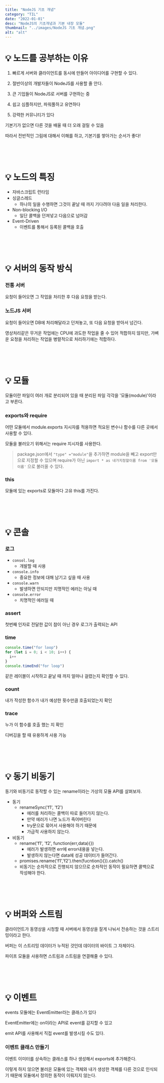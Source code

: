 ```yaml
---
title: "NodeJS 기초 개념"
category: "TIL"
date: "2022-01-01"
desc: "NodeJS의 기초개념과 기본 내장 모듈"
thumbnail: "../images/NodeJS 기초 개념.png"
alt: "alt"
---
```


# 💡 노드를 공부하는 이유

1. 빠르게 서버와 클라이언트를 동시에 만들어 아이디어를 구현할 수 있다.

2. 절반이상의 개발자들이 NodeJS를 사용할 줄 안다.

3. 큰 기업들이 NodeJS로 서버를 구현하는 중

4. 쉽고 심플하지만, 파워풀하고 유연하다

5. 강력한 커뮤니티가 있다

기본기가 없으면 다른 것을 배울 때 더 오래 걸릴 수 있음

따라서 전반적인 그림에 대해서 이해를 하고, 기본기를 쌓아가는 순서가 좋다!

<br>

<br>

<br>

# 💡 노드의 특징

- 자바스크립트 런타임
- 싱글스레드
  - 하나의 일을 수행하면 그것이 끝날 때 까지 기다려야 다음 일을 처리한다.
- Non-blocking I/O
  - 일단 콜백을 던져넣고 다음으로 넘어감
- Event-Driven
  - 이벤트를 통해서 등록된 콜백을 호출

<br>

<br>

<br>

# 💡 서버의 동작 방식

### 전통 서버

요청이 들어오면 그 작업을 처리한 후 다음 요청을 받는다.

### 노드JS 서버

요청이 들어오면 DB에 처리해달라고 던져놓고, 또 다음 요청을 받아서 넘긴다.

영상처리같은 무거운 작업에는 CPU에 과도한 작업을 줄 수 있어 적합하지 않지만, 가벼운 요청을 처리하는 작업을 병렬적으로 처리하기에는 적합하다.

<br>

<br>

<br>

# 💡 모듈

모듈이란 파일이 여러 개로 분리되어 있을 때 분리된 파일 각각을 '모듈(module)'이라고 부른다.

### exports와 require

어떤 모듈에서 module.exports 지시자를 적용하면 적요된 변수나 함수를 다른 곳에서 사용할 수 있다.

모듈을 불러오기 위해서는 require 지시자를 사용한다.

> package.json에서 `"type" ="module"`을 추가하면 module을 빼고 export만으로 지정할 수 있으며 require가 아닌 `import * as 내가지정할이름 from '모듈이름'` 으로 불러올 수 있다.

### this

모듈에 있는 exports로 모듈마다 고유 this를 가진다.

<br>

<br>

<br>

# 💡 콘솔

### 로그

- `consol.log`
  - 개발할 때 사용
- `console.info`
  - 중요한 정보에 대해 남기고 싶을 때 사용
- `console.warn`
  - 발생하면 안되지만 치명적인 에러는 아닐 때
- `console.error`
  - 치명적인 에러일 때

### assert

첫번째 인자로 전달한 값이 참이 아닌 경우 로그가 출력되는 API

### time

```js
console.time("for loop")
for (let i = 0; i < 10; i++) {
  i++
}
console.timeEnd("for loop")
```

같은 레이블이 시작하고 끝날 때 까지 얼마나 걸렸는지 확인할 수 있다.

### count

내가 작성한 함수가 내가 예상한 횟수만큼 호출되었는지 확인

### trace

누가 이 함수를 호출 했는 지 확인

디버깅을 할 때 유용하게 사용 가능

<br>

<br>

<br>

# 💡 동기 비동기

동기와 비동기로 동작할 수 있는 rename이라는 가상의 모듈 API를 살펴보자.

- 동기
  - renameSync('f1', 'f2')
    - 에러를 처리하는 콜백이 따로 들어가지 않는다.
    - 만약 에러가 나면 노드가 죽어버린다
    - try문으로 묶어서 사용해야 하기 때문에
    - 가급적 사용하지 않는다.
- 비동기
  - rename('f1', 'f2', function(err,data){})
    - 에러가 발생하면 err에 error내용을 넣는다.
    - 발생하지 않는다면 data에 성공 데이터가 들어간다.
  - promises.rename('f1','f2').then(fucntion(){}).catch()
  - 비동기는 순차적으로 진행되지 않으므로 순차적인 동작이 필요하면 콜백으로 작성해야 한다.

<br>

<br>

<br>

# 💡 버퍼와 스트림

클라이언트가 동영상을 시청할 때 서버에서 동영상을 잘게 나눠서 전송하는 것을 스트리밍이라고 한다.

버퍼는 이 스트리밍 데이터가 누적된 것인데 데이터의 바이트 그 자체이다.

파이프 모듈을 사용하면 스트림과 스트림을 연결해줄 수 있다.

<br>

<br>

<br>

# 💡 이벤트

events 모듈에는 EventEmitter라는 클래스가 있다

EventEmitter에는 on이라는 API로 event를 감지할 수 있고

emit API를 사용해서 직접 event를 발생시킬 수도 있다.

### 이벤트 클래스 만들기

이벤트 이미터를 상속하는 클래스를 하나 생성해서 exports에 추가해준다.

이렇게 하지 않으면 불러온 모듈에 있는 객체와 내가 생성한 객체를 다른 것으로 인식되기 때문에 모듈에서 정의한 동작이 이뤄지지 않는다.
